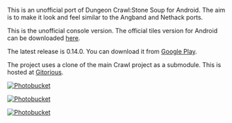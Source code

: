 This is an unofficial port of Dungeon Crawl:Stone Soup for Android. The aim is to make it look and feel similar to the Angband and Nethack ports.

This is the unofficial console version. The official tiles version for Android can be downloaded <a href='https://crawl.develz.org/wordpress/downloads'>here</a>.

The latest release is 0.14.0. You can download it from <a href='https://play.google.com/store/apps/details?id=com.crawlmb'>Google Play</a>.

The project uses a clone of the main Crawl project as a submodule. This is hosted at <a href='http://gitorious.org/~barbs/crawl/android-crawl-console'>Gitorious</a>.

<a href='http://s152.photobucket.com/albums/s197/marzzbar/?action=view&amp;current=Screenshot-220712-174829-1.png'><img src='http://i152.photobucket.com/albums/s197/marzzbar/Screenshot-220712-174829-1.png' alt='Photobucket' border='0' />

<a href='http://s152.photobucket.com/albums/s197/marzzbar/?action=view&amp;current=screenshot-1343916929231-1.png'><img src='http://i152.photobucket.com/albums/s197/marzzbar/screenshot-1343916929231-1.png' alt='Photobucket' border='0'>

<a href='http://s152.photobucket.com/albums/s197/marzzbar/?action=view&amp;current=screenshot-1342506311600-1.png'><img src='http://i152.photobucket.com/albums/s197/marzzbar/screenshot-1342506311600-1.png' alt='Photobucket' border='0' />